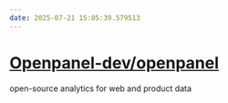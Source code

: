 ```yaml
---
date: 2025-07-21 15:05:39.579513
---
```


# [Openpanel-dev/openpanel](https://github.com/Openpanel-dev/openpanel)

open-source analytics for web and product data
